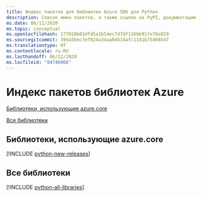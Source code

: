 ```yaml
---
title: Индекс пакетов для библиотек Azure SDK для Python
description: Список имен пакетов, а также ссылок на PyPI, документацию и исходный код для всех библиотек в пакете Azure SDK для Python.
ms.date: 06/11/2020
ms.topic: conceptual
ms.openlocfilehash: 177010b01dfd5a1b54ec7d7df126bb91fe78a929
ms.sourcegitcommit: 39da5bec7ef824a34aa04514afc1141b75466547
ms.translationtype: HT
ms.contentlocale: ru-RU
ms.lasthandoff: 06/12/2020
ms.locfileid: "84746066"
---
```

# <a name="azure-libraries-package-index"></a>Индекс пакетов библиотек Azure

[Библиотеки, использующие azure.core](#libraries-using-azurecore)

[Все библиотеки](#all-libraries)

## <a name="libraries-using-azurecore"></a>Библиотеки, использующие azure.core

[!INCLUDE [python-new-releases](../includes/python-new.md)]

## <a name="all-libraries"></a>Все библиотеки

[!INCLUDE [python-all-libraries](../includes/python-all.md)]
